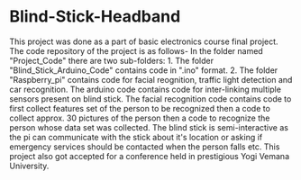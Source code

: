 # Blind-Stick-Headband
This project was done as a part of basic electronics course final project.
The code repository of the project is as follows-
    In the folder named "Project_Code" there are two sub-folders:
        1. The folder "Blind_Stick_Arduino_Code" contains code in ".ino" format.
        2. The folder "Raspberry_pi" contains code for facial reognition, traffic light detection and     car recognition.
    The arduino code contains code for inter-linking multiple sensors present on blind stick.
    The facial recognition code contains code to first collect features set of the person to be recognized then a code to  collect approx. 30 pictures of the person then a code to recognize the person whose data set was collected.
    The blind stick is semi-interactive as the pi can communicate with the stick about it's location or asking if emergency services should be contacted when the person falls etc.
This project also got accepted for a conference held in prestigious Yogi Vemana University.

  
